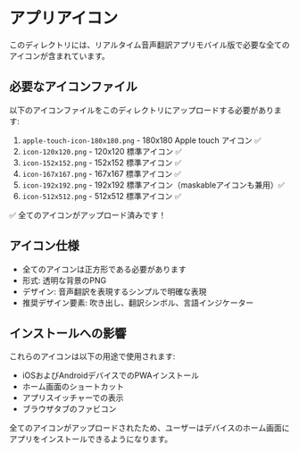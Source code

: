 # アプリアイコン

このディレクトリには、リアルタイム音声翻訳アプリモバイル版で必要な全てのアイコンが含まれています。

## 必要なアイコンファイル

以下のアイコンファイルをこのディレクトリにアップロードする必要があります:

1. `apple-touch-icon-180x180.png` - 180x180 Apple touch アイコン ✅
2. `icon-120x120.png` - 120x120 標準アイコン ✅
3. `icon-152x152.png` - 152x152 標準アイコン ✅
4. `icon-167x167.png` - 167x167 標準アイコン ✅
5. `icon-192x192.png` - 192x192 標準アイコン（maskableアイコンも兼用）✅
6. `icon-512x512.png` - 512x512 標準アイコン ✅

✅ 全てのアイコンがアップロード済みです！

## アイコン仕様

- 全てのアイコンは正方形である必要があります
- 形式: 透明な背景のPNG
- デザイン: 音声翻訳を表現するシンプルで明確な表現
- 推奨デザイン要素: 吹き出し、翻訳シンボル、言語インジケーター

## インストールへの影響

これらのアイコンは以下の用途で使用されます:
- iOSおよびAndroidデバイスでのPWAインストール
- ホーム画面のショートカット
- アプリスイッチャーでの表示
- ブラウザタブのファビコン

全てのアイコンがアップロードされたため、ユーザーはデバイスのホーム画面にアプリをインストールできるようになります。
